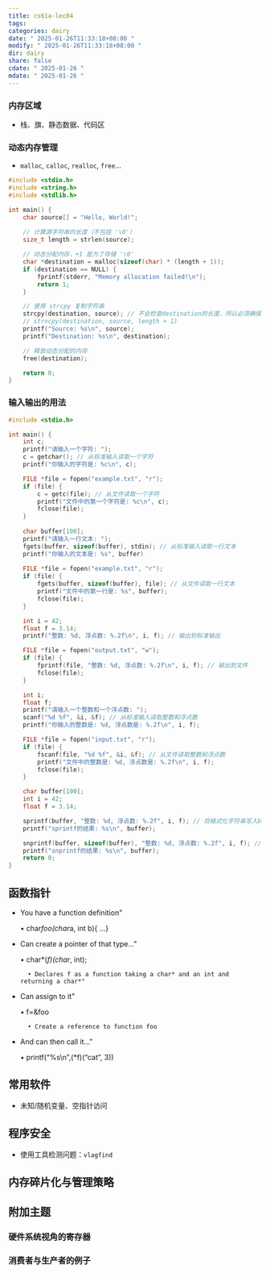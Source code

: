```yaml
---
title: cs61a-lec04
tags: 
categories: dairy
date: " 2025-01-26T11:33:18+08:00 "
modify: " 2025-01-26T11:33:18+08:00 "
dir: dairy
share: false
cdate: " 2025-01-26 "
mdate: " 2025-01-26 "
---
```


### 内存区域

- 栈、旗、静态数据、代码区

### 动态内存管理

- `malloc`, `calloc`, `realloc`, `free`...

```c
#include <stdio.h>
#include <string.h>
#include <stdlib.h>

int main() {
    char source[] = "Hello, World!";
    
    // 计算源字符串的长度（不包括 '\0'）
    size_t length = strlen(source);

    // 动态分配内存，+1 是为了存储 '\0'
    char *destination = malloc(sizeof(char) * (length + 1));
    if (destination == NULL) {
        fprintf(stderr, "Memory allocation failed!\n");
        return 1;
    }

    // 使用 strcpy 复制字符串
    strcpy(destination, source); // 不会检查destination的长度，所以必须确保有足够的长度
    // strncpy(destination, source, length + 1) 
    printf("Source: %s\n", source);
    printf("Destination: %s\n", destination);

    // 释放动态分配的内存
    free(destination);

    return 0;
}
```

### 输入输出的用法

```c
#include <stdio.h>

int main() {
    int c;
    printf("请输入一个字符: ");
    c = getchar(); // 从标准输入读取一个字符
    printf("你输入的字符是: %c\n", c);

    FILE *file = fopen("example.txt", "r");
    if (file) {
        c = getc(file); // 从文件读取一个字符
        printf("文件中的第一个字符是: %c\n", c);
        fclose(file);
    }
	
	char buffer[100];
    printf("请输入一行文本: ");
    fgets(buffer, sizeof(buffer), stdin); // 从标准输入读取一行文本
    printf("你输入的文本是: %s", buffer)
    
    FILE *file = fopen("example.txt", "r");
    if (file) {
        fgets(buffer, sizeof(buffer), file); // 从文件读取一行文本
        printf("文件中的第一行是: %s", buffer);
        fclose(file);
    }

	int i = 42;
    float f = 3.14;
    printf("整数: %d, 浮点数: %.2f\n", i, f); // 输出到标准输出

    FILE *file = fopen("output.txt", "w");
    if (file) {
        fprintf(file, "整数: %d, 浮点数: %.2f\n", i, f); // 输出到文件
        fclose(file);
    }

    int i;
    float f;
    printf("请输入一个整数和一个浮点数: ");
    scanf("%d %f", &i, &f); // 从标准输入读取整数和浮点数
    printf("你输入的整数是: %d, 浮点数是: %.2f\n", i, f);

    FILE *file = fopen("input.txt", "r");
    if (file) {
        fscanf(file, "%d %f", &i, &f); // 从文件读取整数和浮点数
        printf("文件中的整数是: %d, 浮点数是: %.2f\n", i, f);
        fclose(file);
    }

    char buffer[100];
    int i = 42;
    float f = 3.14;

    sprintf(buffer, "整数: %d, 浮点数: %.2f", i, f); // 将格式化字符串写入buffer
    printf("sprintf的结果: %s\n", buffer);

    snprintf(buffer, sizeof(buffer), "整数: %d, 浮点数: %.2f", i, f); // 安全地写入buffer
    printf("snprintf的结果: %s\n", buffer);
    return 0;
}
```

## 函数指针

- You have a function definition"

	• char*foo(char*a, int b){ …}

- Can create a pointer of that type…"

	• char*(*f)(char*, int);

		• Declares f as a function taking a char* and an int and returning a char*"

- Can assign to it"

	• f=&foo

		• Create a reference to function foo

- And can then call it..."

	• printf(“%s\n”,(*f)(“cat”, 3))

## 常用软件

- 未知/随机变量、空指针访问

## 程序安全

- 使用工具检测问题：`vlagfind`

## 内存碎片化与管理策略

## 附加主题

### 硬件系统视角的寄存器

### 消费者与生产者的例子
